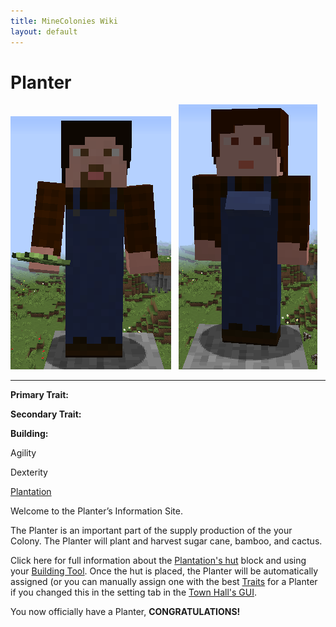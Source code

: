 ```yaml
---
title: MineColonies Wiki
layout: default
---
```

# Planter

<div class="infobox box text-center">
<img src="../../assets/images/workers/planter_m.png" alt="Planter Male" />&nbsp;&nbsp;&nbsp;<img src="../../assets/images/workers/planter_f.png" alt="Planter Female" />
<hr />
  <div class="row section-text text-left">
    <div class="col">
      <p><strong>Primary Trait:</strong></p>
      <p><strong>Secondary Trait:</strong></p>
      <p><strong>Building:</strong></p>
    </div>
    <div class="col">
      <p class="traitp">Agility</p>
      <p class="traits">Dexterity</p>
      <p><a href="../buildings/plantation">Plantation</a></p>
    </div>
  </div>
</div>

Welcome to the Planter’s Information Site.

The Planter is an important part of the supply production of the your Colony. The Planter will plant and harvest sugar cane, bamboo, and cactus. 

Click here for full information about the [Plantation's hut](../buildings/plantation) block and using your [Building Tool](../items/buildingtool). Once the hut is placed, the Planter will be automatically assigned (or you can manually assign one with the best [Traits](../systems/workerinfo) for a Planter if you changed this in the setting tab in the [Town Hall's GUI](../../source/buildings/townhall).

You now officially have a Planter, **CONGRATULATIONS!**
